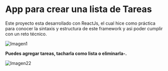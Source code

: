 # App para crear una lista de Tareas 

Este proyecto esta desarrollado con ReactJs, el cual hice como práctica para conocer la sintaxis y estructura de este framework y asi poder cumplir con un reto técnico. 

![Imagen1](https://user-images.githubusercontent.com/89501132/178887030-63294320-3d85-429c-9e87-7352fa554563.png)

**Puedes agregar tareas, tacharla como lista o eliminarla-.**

![Imagen22](https://user-images.githubusercontent.com/89501132/178887047-9cdb5223-0f45-4243-8931-f240df0997b7.png)

